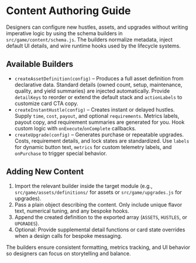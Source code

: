 # Content Authoring Guide

Designers can configure new hustles, assets, and upgrades without writing imperative logic by using the schema builders in `src/game/content/schema.js`. The builders normalize metadata, inject default UI details, and wire runtime hooks used by the lifecycle systems.

## Available Builders

- `createAssetDefinition(config)` – Produces a full asset definition from declarative data. Standard details (owned count, setup, maintenance, quality, and yield summaries) are injected automatically. Provide `detailKeys` to reorder or extend the default stack and `actionLabels` to customize card CTA copy.
- `createInstantHustle(config)` – Creates instant or delayed hustles. Supply `time`, `cost`, `payout`, and optional `requirements`. Metrics labels, payout copy, and requirement summaries are generated for you. Hook custom logic with `onExecute`/`onComplete` callbacks.
- `createUpgrade(config)` – Generates purchase or repeatable upgrades. Costs, requirement details, and lock states are standardized. Use `labels` for dynamic button text, `metrics` for custom telemetry labels, and `onPurchase` to trigger special behavior.

## Adding New Content

1. Import the relevant builder inside the target module (e.g., `src/game/assets/definitions/` for assets or `src/game/upgrades.js` for upgrades).
2. Pass a plain object describing the content. Only include unique flavor text, numerical tuning, and any bespoke hooks.
3. Append the created definition to the exported array (`ASSETS`, `HUSTLES`, or `UPGRADES`).
4. Optional: Provide supplemental detail functions or card state overrides when a design calls for bespoke messaging.

The builders ensure consistent formatting, metrics tracking, and UI behavior so designers can focus on storytelling and balance.
